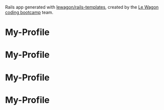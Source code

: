 Rails app generated with [lewagon/rails-templates](https://github.com/lewagon/rails-templates), created by the [Le Wagon coding bootcamp](https://www.lewagon.com) team.
# My-Profile
# My-Profile
# My-Profile
# My-Profile
